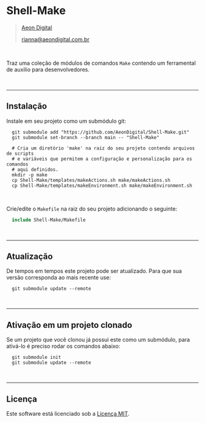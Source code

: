  Shell-Make
=============

> [Aeon Digital](http://www.aeondigital.com.br)
>
> rianna@aeondigital.com.br

&nbsp;

Traz uma coleção de módulos de comandos ``Make`` contendo um ferramental de 
auxilio para desenvolvedores.


&nbsp;
&nbsp;


_______________________________________________________________________________

## Instalação

Instale em seu projeto como um submódulo git:

```shell
  git submodule add "https://github.com/AeonDigital/Shell-Make.git"
  git submodule set-branch --branch main -- "Shell-Make"

  # Cria um diretório 'make' na raiz do seu projeto contendo arquivos de scripts
  # e variáveis que permitem a configuração e personalização para os comandos
  # aqui definidos.
  mkdir -p make
  cp Shell-Make/templates/makeActions.sh make/makeActions.sh 
  cp Shell-Make/templates/makeEnvironment.sh make/makeEnvironment.sh 
```

&nbsp;

Crie/edite o ``Makefile`` na raiz do seu projeto adicionando o seguinte:

```Makefile
  include Shell-Make/Makefile
```


&nbsp;
&nbsp;


_______________________________________________________________________________

## Atualização

De tempos em tempos este projeto pode ser atualizado. Para que sua versão
corresponda ao mais recente use:

```shell
  git submodule update --remote
```


&nbsp;
&nbsp;


_______________________________________________________________________________

## Ativação em um projeto clonado

Se um projeto que você clonou já possui este como um submódulo, para ativá-lo
é preciso rodar os comandos abaixo:

```shell
  git submodule init
  git submodule update --remote
```



&nbsp;
&nbsp;


_______________________________________________________________________________

## Licença

Este software está licenciado sob a [Licença MIT](LICENSE).
